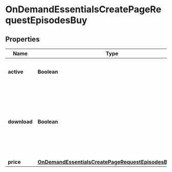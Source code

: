 

# OnDemandEssentialsCreatePageRequestEpisodesBuy


## Properties

| Name | Type | Description | Notes |
|------------ | ------------- | ------------- | -------------|
|**active** | **Boolean** | Whether episodes can be purchased. |  [optional] |
|**download** | **Boolean** | Whether people who buy episodes can download them. To use this parameter, **type** must be &#x60;series&#x60;. |  [optional] |
|**price** | [**OnDemandEssentialsCreatePageRequestEpisodesBuyPrice**](OnDemandEssentialsCreatePageRequestEpisodesBuyPrice.md) |  |  [optional] |



